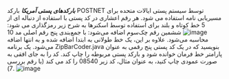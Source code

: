 ***بارکدهای پستی آمریکا***
بارکد POSTNET توسط سیستم پستی ایالات متحده برای مسیریابی نامه استفاده می شود. هر رقم اعشاری در کد پستی با استفاده از دنباله ای از 5 خط کوتاه و بلند برای استفاده توسط اسکنرها به شرح زیر رمزگذاری می شود:
![image](https://user-images.githubusercontent.com/80197312/208040635-16ffeb45-85f1-43f4-8df8-580417fab18f.png)
ششمین رقم چک‌سوم اضافه می‌شود: با جمع‌بندی پنج رقم اصلی مد 10 محاسبه می‌شود. علاوه بر این، یک خط طولانی به ابتدا اضافه شده و به انتها اضافه می‌شود. یک برنامه ZipBarCoder.java بنویسید که در یک کد پستی پنج رقمی به عنوان پارامتر خط فرمان خوانده شود و بارکد پستی مربوطه را چاپ کند. کد را به جای افقی به صورت عمودی چاپ کنید، به عنوان مثال، کد زیر 08540 را کد می کند (با رقم بررسی 7).
![image](https://user-images.githubusercontent.com/80197312/208040751-09a750a3-2a98-4713-b132-b43eab33878f.png)
